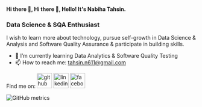 #### Hi there 👋, Hi there 👋, Hello! It's Nabiha Tahsin.
### Data Science & SQA Enthusiast
I wish to learn more about technology, pursue self-growth in Data Science & Analysis and Software Quality Assurance & participate in building skills.

- 🌱 I’m currently learning Data Analytics & Software Quality Testing 
- 📫 How to reach me: tahsin.n611@gmail.com 

Find me on:
[<img src='https://cdn.jsdelivr.net/npm/simple-icons@3.0.1/icons/github.svg' alt='github' height='40'>](https://github.com/NabihaTahsin611)  [<img src='https://cdn.jsdelivr.net/npm/simple-icons@3.0.1/icons/linkedin.svg' alt='linkedin' height='40'>](https://www.linkedin.com/in/nabiha-tahsin-//)  [<img src='https://cdn.jsdelivr.net/npm/simple-icons@3.0.1/icons/facebook.svg' alt='facebook' height='40'>](https://www.facebook.com/share/15sLjLS2aS/)  

![GitHub metrics](https://metrics.lecoq.io/NabihaTahsin611)  


